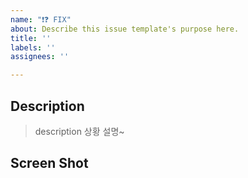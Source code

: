 ```yaml
---
name: "❗❓ FIX"
about: Describe this issue template's purpose here.
title: ''
labels: ''
assignees: ''

---
```


## Description 

> description  상황 설명~

## Screen Shot
